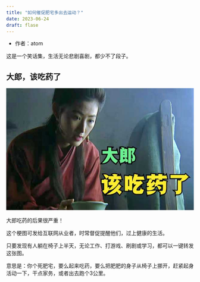 ```yaml
---
title: "如何催促肥宅多出去运动？"
date: 2023-06-24
draft: flase
---
```

- 作者：atom

这是一个笑话集，生活无论悲剧喜剧，都少不了段子。

## 大郎，该吃药了

![Untitled](Untitled.png)

大郎吃药的后果很严重！

这个梗图可发给互联网从业者，时常督促提醒他们，过上健康的生活。

只要发现有人躺在椅子上半天，无论工作、打游戏、刷剧或学习，都可以一键转发这张图。

意思是：你个死肥宅，要么起来吃药，要么把肥肥的身子从椅子上挪开，赶紧起身活动一下，干点家务，或者出去跑个3公里。
